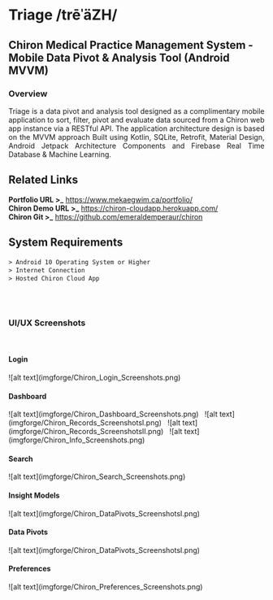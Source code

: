 # Triage /trēˈäZH/
## Chiron Medical Practice Management System - Mobile Data Pivot & Analysis Tool (Android MVVM)

### Overview
<p align="justify">Triage is a data pivot and analysis tool designed as a complimentary mobile application to sort, filter, pivot and evaluate data sourced from a Chiron web app instance via a RESTful API. The application architecture design is based on the MVVM approach Built using Kotlin, SQLite, Retrofit, Material Design, Android Jetpack Architecture Components and Firebase Real Time Database & Machine Learning.</p>

## Related Links

**Portfolio URL >_** https://www.mekaegwim.ca/portfolio/
<br>
**Chiron Demo URL >_** https://chiron-cloudapp.herokuapp.com/
<br>
**Chiron Git >_** https://github.com/emeraldemperaur/chiron

## System Requirements

```
> Android 10 Operating System or Higher
> Internet Connection
> Hosted Chiron Cloud App 

```

<br><br>
### UI/UX Screenshots
&nbsp;
<h4>Login</h4>
![alt text](imgforge/Chiron_Login_Screenshots.png)
&nbsp;
<br>
<h4>Dashboard</h4>
![alt text](imgforge/Chiron_Dashboard_Screenshots.png)
&nbsp;
![alt text](imgforge/Chiron_Records_ScreenshotsI.png)
&nbsp;
![alt text](imgforge/Chiron_Records_ScreenshotsII.png)
&nbsp;
![alt text](imgforge/Chiron_Info_Screenshots.png)
&nbsp;
<br>
<h4>Search</h4>
![alt text](imgforge/Chiron_Search_Screenshots.png)
&nbsp;
<br>
<h4>Insight Models</h4>
![alt text](imgforge/Chiron_DataPivots_ScreenshotsI.png)
&nbsp;
<br>
<h4>Data Pivots</h4>
![alt text](imgforge/Chiron_DataPivots_ScreenshotsI.png)
&nbsp;
<br>
<h4>Preferences</h4>
![alt text](imgforge/Chiron_Preferences_Screenshots.png)
&nbsp;